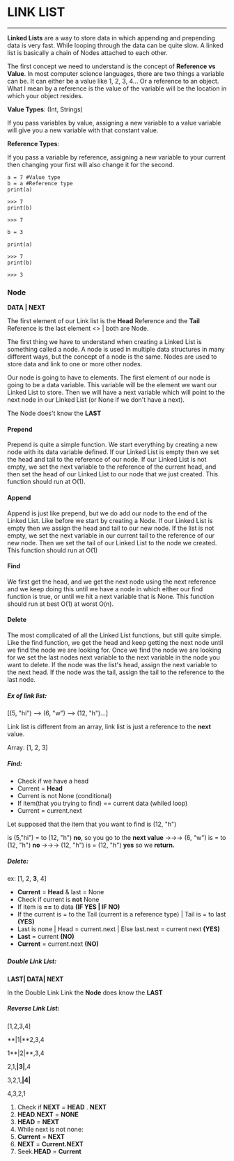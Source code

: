 #                                                 LINK LIST



---

**Linked Lists** are a way to store data in which appending and prepending data is very fast. While looping through the data can be quite slow. A linked list is basically a chain of Nodes attached to each other.



The first concept we need to understand is the concept of **Reference vs Value**. In most computer science languages, there are two things a variable can be. It can either be a value like 1, 2, 3, 4... Or a reference to an object. What I mean by a reference is the value of the variable will be the location in which your object resides.

**Value Types**:  \(Int, Strings\)  

If you pass variables by value, assigning a new variable to a value variable will give you a new variable with that constant value.

**Reference Types**:

If you pass a variable by reference, assigning a new variable to your current then changing your first will also change it for the second.





```
a = 7 #Value type
b = a #Reference type
print(a) 

>>> 7 
print(b) 

>>> 7

b = 3

print(a) 

>>> 7
print(b)

>>> 3
```

### Node 

**DATA \| NEXT**

The first element of our Link list is the **Head** Reference and the **Tail** Reference is the last element &lt;&gt; \| both are Node. 

The first thing we have to understand when creating a Linked List is something called a node. A node is used in multiple data structures in many different ways, but the concept of a node is the same. Nodes are used to store data and link to one or more other nodes.

Our node is going to have to elements. The first element of our node is going to be a data variable. This variable will be the element we want our Linked List to store. Then we will have a next variable which will point to the next node in our Linked List \(or None if we don't have a next\).

The Node does't know the **LAST**

#### Prepend

Prepend is quite a simple function. We start everything by creating a new node with its data variable defined. If our Linked List is empty then we set the head and tail to the reference of our node. If our Linked List is not empty, we set the next variable to the reference of the current head, and then set the head of our Linked List to our node that we just created. This function should run at O\(1\).

#### Append

Append is just like prepend, but we do add our node to the end of the Linked List. Like before we start by creating a Node. If our Linked List is empty then we assign the head and tail to our new node. If the list is not empty, we set the next variable in our current tail to the reference of our new node. Then we set the tail of our Linked List to the node we created. This function should run at O\(1\)

#### Find

We first get the head, and we get the next node using the next reference and we keep doing this until we have a node in which either our find function is true, or until we hit a next variable that is None. This function should run at best O\(1\) at worst O\(n\).

#### Delete

The most complicated of all the Linked List functions, but still quite simple. Like the find function, we get the head and keep getting the next node until we find the node we are looking for. Once we find the node we are looking for we set the last nodes next variable to the next variable in the node you want to delete. If the node was the list's head, assign the next variable to the next head. If the node was the tail, assign the tail to the reference to the last node.



##### Ex of link list:

\[\(5, "hi"\) --&gt; \(6, "w"\) --&gt; \(12, "h"\)...\]

Link list is different from an array, link list is just a reference to the **next** value.

Array:  \[1, 2, 3\]

##### Find:

* Check if we have a head
* Current = **Head**
* Current is not None \(conditional\)
* If item\(that you trying to find\) == current data \(whiled loop\)
* Current = current.next 

Let supposed that the item that you want to find is \(12, "h"\)

is \(5,"hi"\) = to \(12, "h"\)  **no**, so you go to the **next value** -&gt;-&gt;-&gt; \(6, "w"\) is = to \(12, "h"\) **no** -&gt;-&gt;-&gt; \(12, "h"\) is = \(12, "h"\) **yes** so we **return.**

##### **Delete:**

ex: \[1, 2, **3**, 4\]



* **Current** = **Head** & last = None
* Check if current is **not** None 
* If item is **==** to data  **\(IF YES  \| IF NO\)**
* If the current is = to the Tail \(current is a reference type\) \| Tail is = to last **\(YES\)**
* Last is none \| Head = current.next \| Else  last.next = current next **\(YES\)**
* **Last** = current **\(NO\)**
* **Current** = current.next **\(NO\)**

##### 

##### Double Link List:

**LAST\| DATA\| NEXT**

In the Double Link Link the **Node** does know the **LAST**



##### Reverse Link List:

\[1,2,3,4\]

**\|1\|**2,3,4

1**\|2\|**,3,4

2,1,**\|3\|**,4

3,2,1,**\|4\|**

4,3,2,1 



1. Check if **NEXT** = **HEAD** . **NEXT**
2. **HEAD**.**NEXT** = **NONE**
3. **HEAD** = **NEXT**
4. While next is not none:
5. **Current** = **NEXT**
6. **NEXT** = **Current.NEXT**
7. Seek.**HEAD** = **Current**





